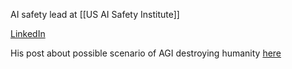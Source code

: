 AI safety lead at [[US AI Safety Institute]]

[LinkedIn](https://www.linkedin.com/in/paul-christiano-5089211bb)

His post about possible scenario of AGI destroying humanity [here](https://www.alignmentforum.org/posts/AyNHoTWWAJ5eb99ji/another-outer-alignment-failure-story)
